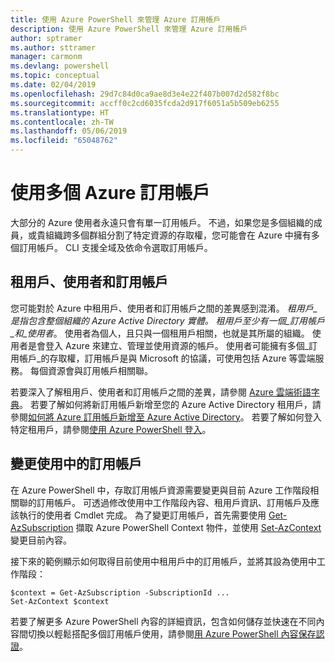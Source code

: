 ```yaml
---
title: 使用 Azure PowerShell 來管理 Azure 訂用帳戶
description: 使用 Azure PowerShell 來管理 Azure 訂用帳戶
author: sptramer
ms.author: sttramer
manager: carmonm
ms.devlang: powershell
ms.topic: conceptual
ms.date: 02/04/2019
ms.openlocfilehash: 29d7c84d0ca9ae8d3e4e22f407b007d2d582f8bc
ms.sourcegitcommit: accff0c2cd6035fcda2d917f6051a5b509eb6255
ms.translationtype: HT
ms.contentlocale: zh-TW
ms.lasthandoff: 05/06/2019
ms.locfileid: "65048762"
---
```

# <a name="use-multiple-azure-subscriptions"></a>使用多個 Azure 訂用帳戶

大部分的 Azure 使用者永遠只會有單一訂用帳戶。 不過，如果您是多個組織的成員，或貴組織跨多個群組分割了特定資源的存取權，您可能會在 Azure 中擁有多個訂用帳戶。 CLI 支援全域及依命令選取訂用帳戶。

## <a name="tenants-users-and-subscriptions"></a>租用戶、使用者和訂用帳戶

您可能對於 Azure 中租用戶、使用者和訂用帳戶之間的差異感到混淆。 _租用戶_是指包含整個組織的 Azure Active Directory 實體。 租用戶至少有一個_訂用帳戶_和_使用者_。 使用者為個人，且只與一個租用戶相關，也就是其所屬的組織。 使用者是會登入 Azure 來建立、管理並使用資源的帳戶。
使用者可能擁有多個_訂用帳戶_的存取權，訂用帳戶是與 Microsoft 的協議，可使用包括 Azure 等雲端服務。 每個資源會與訂用帳戶相關聯。

若要深入了解租用戶、使用者和訂用帳戶之間的差異，請參閱 [Azure 雲端術語字典](/azure/azure-glossary-cloud-terminology)。  若要了解如何將新訂用帳戶新增至您的 Azure Active Directory 租用戶，請參閱[如何將 Azure 訂用帳戶新增至 Azure Active Directory](/azure/active-directory/active-directory-how-subscriptions-associated-directory)。
若要了解如何登入特定租用戶，請參閱[使用 Azure PowerShell 登入](/powershell/azure/authenticate-azureps)。

## <a name="change-the-active-subscription"></a>變更使用中的訂用帳戶

在 Azure PowerShell 中，存取訂用帳戶資源需要變更與目前 Azure 工作階段相關聯的訂用帳戶。
可透過修改使用中工作階段內容、租用戶資訊、訂用帳戶及應該執行的使用者 Cmdlet 完成。
為了變更訂用帳戶，首先需要使用 [Get-AzSubscription](/powershell/module/az.accounts/get-azsubscription) 擷取 Azure PowerShell Context 物件，並使用 [Set-AzContext](/powershell/module/az.accounts/set-azcontext) 變更目前內容。

接下來的範例顯示如何取得目前使用中租用戶中的訂用帳戶，並將其設為使用中工作階段：

```powershell-interactive
$context = Get-AzSubscription -SubscriptionId ...
Set-AzContext $context
```

若要了解更多 Azure PowerShell 內容的詳細資訊，包含如何儲存並快速在不同內容間切換以輕鬆搭配多個訂用帳戶使用，請參閱[用 Azure PowerShell 內容保存認證](context-persistence.md)。
